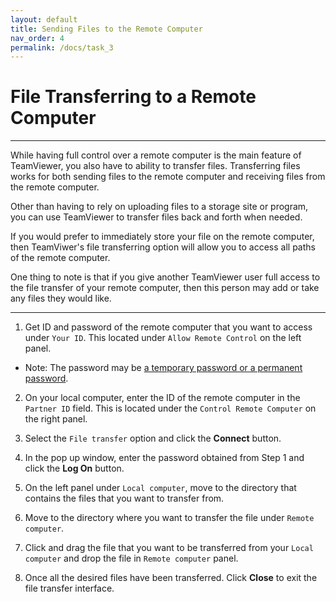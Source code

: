 ```yaml
---
layout: default
title: Sending Files to the Remote Computer
nav_order: 4
permalink: /docs/task_3
---
```


# File Transferring to a Remote Computer

---

While having full control over a remote computer is the main feature of TeamViewer, you also have to ability to transfer files. Transferring files works for both sending files to the remote computer and receiving files from the remote computer.

Other than having to rely on uploading files to a storage site or program, you can use TeamViewer to transfer files back and forth when needed. 

If you would prefer to immediately store your file on the remote computer, then TeamViwer's file transferring option will allow you to access all paths of the remote computer.

One thing to note is that if you give another TeamViewer user full access to the file transfer of your remote computer, then this person may add or take any files they would like.

---

1. Get ID and password of the remote computer that you want to access under `Your ID`. This located under `Allow Remote Control` on the left panel.
- Note: The password may be [a temporary password or a permanent password](https://bduong4.github.io/just-the-docs/docs/task_1/).

2. On your local computer, enter the ID of the remote computer in the `Partner ID` field. This is located under the `Control Remote Computer` on the right panel.

3. Select the `File transfer` option and click the **Connect** button.

4. In the pop up window, enter the password obtained from Step 1 and click the **Log On** button.

5. On the left panel under `Local computer`, move to the directory that contains the files that you want to transfer from.

6. Move to the directory where you want to transfer the file under `Remote computer`.

7. Click and drag the file that you want to be transferred from your `Local computer` and drop the file in `Remote computer` panel.

8. Once all the desired files have been transferred. Click **Close** to exit the file transfer interface.
